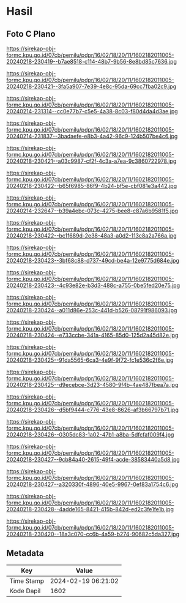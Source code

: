 # Hasil

## Foto C Plano

https://sirekap-obj-formc.kpu.go.id/07cb/pemilu/pdpr/16/02/18/20/11/1602182011005-20240218-230419--b7ae8518-c114-48b7-9b56-8e8bd85c7636.jpg

https://sirekap-obj-formc.kpu.go.id/07cb/pemilu/pdpr/16/02/18/20/11/1602182011005-20240218-230421--3fa5a907-7e39-4e8c-95da-69cc7fba02c9.jpg

https://sirekap-obj-formc.kpu.go.id/07cb/pemilu/pdpr/16/02/18/20/11/1602182011005-20240214-231314--cc0e77b7-c5e5-4a38-8c03-f80d4da4d3ae.jpg

https://sirekap-obj-formc.kpu.go.id/07cb/pemilu/pdpr/16/02/18/20/11/1602182011005-20240214-231837--3badaefe-e8b3-4a42-96c9-124b507be4c6.jpg

https://sirekap-obj-formc.kpu.go.id/07cb/pemilu/pdpr/16/02/18/20/11/1602182011005-20240218-230421--a03c9987-cf2f-4c3a-a7ea-9c3860722978.jpg

https://sirekap-obj-formc.kpu.go.id/07cb/pemilu/pdpr/16/02/18/20/11/1602182011005-20240218-230422--b65f6985-86f9-4b24-bf5e-cbf081e3a442.jpg

https://sirekap-obj-formc.kpu.go.id/07cb/pemilu/pdpr/16/02/18/20/11/1602182011005-20240214-232647--b39a4ebc-073c-4275-bee8-c87a6b9581f5.jpg

https://sirekap-obj-formc.kpu.go.id/07cb/pemilu/pdpr/16/02/18/20/11/1602182011005-20240218-230422--bc1f689d-2e38-48a3-a0d2-113c8a2a766a.jpg

https://sirekap-obj-formc.kpu.go.id/07cb/pemilu/pdpr/16/02/18/20/11/1602182011005-20240218-230423--3bf68c88-d737-49cd-be4a-12e9775d684e.jpg

https://sirekap-obj-formc.kpu.go.id/07cb/pemilu/pdpr/16/02/18/20/11/1602182011005-20240218-230423--4c93e82e-b3d3-488c-a755-0be5fed20e75.jpg

https://sirekap-obj-formc.kpu.go.id/07cb/pemilu/pdpr/16/02/18/20/11/1602182011005-20240218-230424--a011d86e-253c-441d-b526-08791f986093.jpg

https://sirekap-obj-formc.kpu.go.id/07cb/pemilu/pdpr/16/02/18/20/11/1602182011005-20240218-230424--e733ccbe-341a-4165-85d0-125d2a45d82e.jpg

https://sirekap-obj-formc.kpu.go.id/07cb/pemilu/pdpr/16/02/18/20/11/1602182011005-20240218-230425--91da5565-6ca3-4e9f-9f72-fc1e536c2f6e.jpg

https://sirekap-obj-formc.kpu.go.id/07cb/pemilu/pdpr/16/02/18/20/11/1602182011005-20240218-230425--d9ecebce-3d23-4580-9f4b-4ae487fbea7a.jpg

https://sirekap-obj-formc.kpu.go.id/07cb/pemilu/pdpr/16/02/18/20/11/1602182011005-20240218-230426--d5bf9444-c776-43e8-8626-af3b66797b71.jpg

https://sirekap-obj-formc.kpu.go.id/07cb/pemilu/pdpr/16/02/18/20/11/1602182011005-20240218-230426--0305dc83-1a02-47b1-a8ba-5dfcfaf009f4.jpg

https://sirekap-obj-formc.kpu.go.id/07cb/pemilu/pdpr/16/02/18/20/11/1602182011005-20240218-230427--9cb84a40-2615-49f4-acde-38583440a5d8.jpg

https://sirekap-obj-formc.kpu.go.id/07cb/pemilu/pdpr/16/02/18/20/11/1602182011005-20240218-230427--a320330f-4896-40e5-9967-0ef83a1754c6.jpg

https://sirekap-obj-formc.kpu.go.id/07cb/pemilu/pdpr/16/02/18/20/11/1602182011005-20240218-230428--4adde165-8421-415b-842d-ed2c3fe1fe1b.jpg

https://sirekap-obj-formc.kpu.go.id/07cb/pemilu/pdpr/16/02/18/20/11/1602182011005-20240218-230420--18a3c070-cc6b-4a59-b274-90682c5da327.jpg


## Metadata

| Key        | Value               |
| ---------- | ------------------- |
| Time Stamp | 2024-02-19 06:21:02 |
| Kode Dapil | 1602                |



